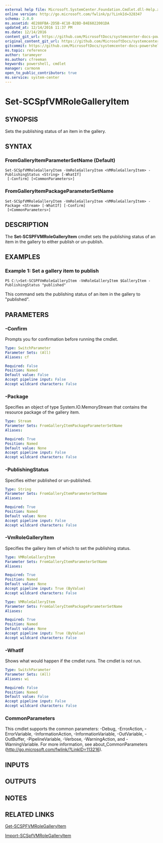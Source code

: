 ```yaml
---
external help file: Microsoft.SystemCenter.Foundation.Cmdlet.dll-Help.xml
online version: http://go.microsoft.com/fwlink/p/?LinkId=328347
schema: 2.0.0
ms.assetid: 4E288FBA-2D5B-4C10-B2BD-B4E6022001DA
updated_at: 12/14/2016 11:37 PM
ms.date: 12/14/2016
content_git_url: https://github.com/MicrosoftDocs/systemcenter-docs-powershell/blob/master/systemcenter-cmdlets/SystemCenter2016/ServiceProviderFoundation/v1/Set-SCSPFVMRoleGalleryItem.md
original_content_git_url: https://github.com/MicrosoftDocs/systemcenter-docs-powershell/blob/master/systemcenter-cmdlets/SystemCenter2016/ServiceProviderFoundation/v1/Set-SCSPFVMRoleGalleryItem.md
gitcommit: https://github.com/MicrosoftDocs/systemcenter-docs-powershell/blob/ddd0fefc9adaabb9394eb6c21b33370913d1830d/systemcenter-cmdlets/SystemCenter2016/ServiceProviderFoundation/v1/Set-SCSPFVMRoleGalleryItem.md
ms.topic: reference
author: tarameyer
ms.author: cfreeman
keywords: powershell, cmdlet
manager: carmonm
open_to_public_contributors: true
ms.service: system-center
---
```


# Set-SCSpfVMRoleGalleryItem

## SYNOPSIS
Sets the publishing status of an item in the gallery.

## SYNTAX

### FromGalleryItemParameterSetName (Default)
```
Set-SCSpfVMRoleGalleryItem -VmRoleGalleryItem <VMRoleGalleryItem> -PublishingStatus <String> [-WhatIf]
 [-Confirm] [<CommonParameters>]
```

### FromGalleryItemPackageParameterSetName
```
Set-SCSpfVMRoleGalleryItem -VmRoleGalleryItem <VMRoleGalleryItem> -Package <Stream> [-WhatIf] [-Confirm]
 [<CommonParameters>]
```

## DESCRIPTION
The **Set-SCSPFVMRoleGalleryItem** cmdlet sets the publishing status of an item in the gallery to either publish or un-publish.

## EXAMPLES

### Example 1: Set a gallery item to publish
```
PS C:\>Set-SCSPFVmRoleGalleryItem -VmRoleGalleryItem $GalleryItem -PublishingStatus "published"
```

This command sets the publishing status of an item in the gallery to "published".

## PARAMETERS

### -Confirm
Prompts you for confirmation before running the cmdlet.

```yaml
Type: SwitchParameter
Parameter Sets: (All)
Aliases: cf

Required: False
Position: Named
Default value: False
Accept pipeline input: False
Accept wildcard characters: False
```

### -Package
Specifies an object of type System.IO.MemoryStream that contains the resource package of the gallery item.

```yaml
Type: Stream
Parameter Sets: FromGalleryItemPackageParameterSetName
Aliases: 

Required: True
Position: Named
Default value: None
Accept pipeline input: False
Accept wildcard characters: False
```

### -PublishingStatus
Specifies either published or un-published.

```yaml
Type: String
Parameter Sets: FromGalleryItemParameterSetName
Aliases: 

Required: True
Position: Named
Default value: None
Accept pipeline input: False
Accept wildcard characters: False
```

### -VmRoleGalleryItem
Specifies the gallery item of which to set the publishing status.

```yaml
Type: VMRoleGalleryItem
Parameter Sets: FromGalleryItemParameterSetName
Aliases: 

Required: True
Position: Named
Default value: None
Accept pipeline input: True (ByValue)
Accept wildcard characters: False
```

```yaml
Type: VMRoleGalleryItem
Parameter Sets: FromGalleryItemPackageParameterSetName
Aliases: 

Required: True
Position: Named
Default value: None
Accept pipeline input: True (ByValue)
Accept wildcard characters: False
```

### -WhatIf
Shows what would happen if the cmdlet runs.
The cmdlet is not run.

```yaml
Type: SwitchParameter
Parameter Sets: (All)
Aliases: wi

Required: False
Position: Named
Default value: False
Accept pipeline input: False
Accept wildcard characters: False
```

### CommonParameters
This cmdlet supports the common parameters: -Debug, -ErrorAction, -ErrorVariable, -InformationAction, -InformationVariable, -OutVariable, -OutBuffer, -PipelineVariable, -Verbose, -WarningAction, and -WarningVariable. For more information, see about_CommonParameters (http://go.microsoft.com/fwlink/?LinkID=113216).

## INPUTS

## OUTPUTS

## NOTES

## RELATED LINKS

[Get-SCSPFVMRoleGalleryItem](xref:SystemCenter2016/ServiceProviderFoundation/v1/Get-SCSPFVMRoleGalleryItem.md)

[Import-SCSpfVMRoleGalleryItem](xref:SystemCenter2016/ServiceProviderFoundation/v1/Import-SCSpfVMRoleGalleryItem.md)

